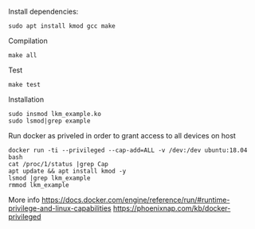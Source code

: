 Install dependencies:
```
sudo apt install kmod gcc make
```

Compilation
```
make all
```

Test
```
make test
```

Installation
```
sudo insmod lkm_example.ko
sudo lsmod|grep example
```

Run docker as priveled in order to grant access to all devices on host
```
docker run -ti --privileged --cap-add=ALL -v /dev:/dev ubuntu:18.04 bash
cat /proc/1/status |grep Cap
apt update && apt install kmod -y
lsmod |grep lkm_example
rmmod lkm_example
```

More info
https://docs.docker.com/engine/reference/run/#runtime-privilege-and-linux-capabilities
https://phoenixnap.com/kb/docker-privileged

